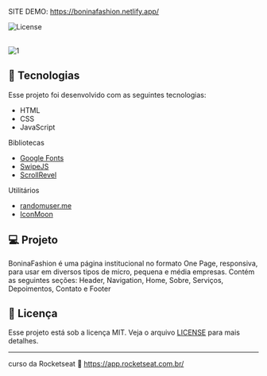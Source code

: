 <p align="center">
  
SITE DEMO: https://boninafashion.netlify.app/
  
<img alt="License" src="https://img.shields.io/static/v1?label=license&message=MIT&color=49AA26&labelColor=000000">
</p>

<br>![1](https://user-images.githubusercontent.com/17070196/145919291-658322c7-f097-4f59-8068-fcc7d32434d3.PNG)

<p align="center">

</p>

## 🚀 Tecnologias

Esse projeto foi desenvolvido com as seguintes tecnologias:

- HTML
- CSS
- JavaScript

Bibliotecas

- [Google Fonts](https://fonts.google.com/)
- [SwipeJS](https://github.com/nolimits4web/Swiper)
- [ScrollRevel](https://scrollrevealjs.org)

Utilitários

- [randomuser.me](https://randomuser.me/photos)
- [IconMoon](https://icomoon.io/app/#/select)

## 💻 Projeto

BoninaFashion é uma página institucional no formato One Page, responsiva, para usar em diversos tipos de micro, pequena e média empresas. Contém as seguintes seções: Header, Navigation, Home, Sobre, Serviços, Depoimentos, Contato e Footer

## 📝 Licença

Esse projeto está sob a licença MIT. Veja o arquivo [LICENSE](.github/LICENSE.md) para mais detalhes.

---

curso da Rocketseat :wave: https://app.rocketseat.com.br/

